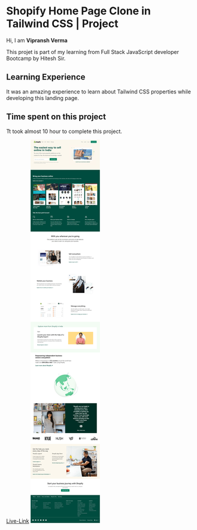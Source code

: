# Shopify Home Page Clone in Tailwind CSS | Project
Hi, I am **Vipransh Verma**

This projet is part of my learning from Full Stack JavaScript developer Bootcamp by Hitesh Sir.

## Learning Experience
It was an amazing experience to learn about  Tailwind CSS properties while developing this landing page.

## Time spent on this project
Tt took almost 10 hour to complete this project.

[Live-Link](https://shopify-clone-vipransh.netlify.app/)
![image](resources/screencapture-shopify-clone-vipransh-netlify-app-2022-08-21-13_09_58.png)
 
